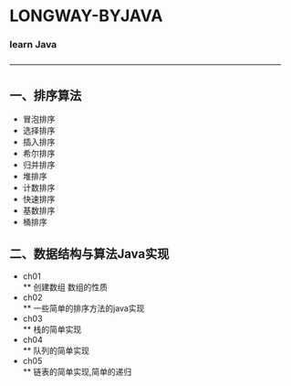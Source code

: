 # LONGWAY-BYJAVA
### learn Java 
——————————————————————————————————
## 一、排序算法
- 冒泡排序   
- 选择排序
- 插入排序
- 希尔排序
- 归并排序
- 堆排序
- 计数排序
- 快速排序
- 基数排序
- 桶排序

## 二、数据结构与算法Java实现
* ch01    
** 创建数组 数组的性质
* ch02    
** 一些简单的排序方法的java实现    
* ch03    
** 栈的简单实现     
* ch04    
** 队列的简单实现
* ch05     
** 链表的简单实现,简单的递归
